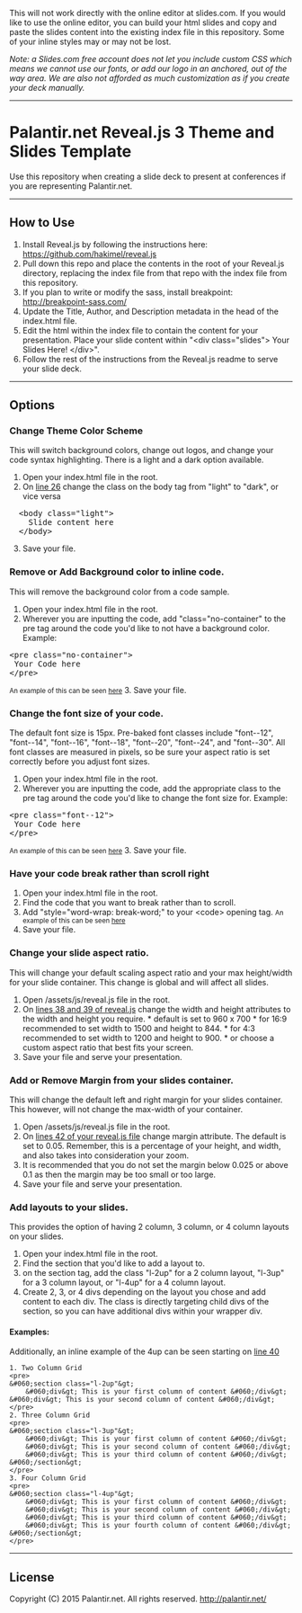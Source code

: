 This will not work directly with the online editor at slides.com. If you would like to use the online editor, you can build your html slides and copy and paste the slides content into the existing index file in this repository. Some of your inline styles may or may not be lost.

*Note: a Slides.com free account does not let you include custom CSS which means we cannot use our fonts, or add our logo in an anchored, out of the way area. We are also not afforded as much customization as if you create your deck manually.*

-----
# Palantir.net Reveal.js 3 Theme and Slides Template

Use this repository when creating a slide deck to present at conferences if you are representing Palantir.net.

-----
## How to Use

1. Install Reveal.js by following the instructions here: https://github.com/hakimel/reveal.js
2. Pull down this repo and place the contents in the root of your Reveal.js directory, replacing the index file from that repo with the index file from this repository.
3. If you plan to write or modify the sass, install breakpoint: http://breakpoint-sass.com/
4. Update the Title, Author, and Description metadata in the head of the index.html file.
4. Edit the html within the index file to contain the content for your presentation. Place your slide content within "&#060;div class="slides"&gt; Your Slides Here! &#060;/div&gt;".
4. Follow the rest of the instructions from the Reveal.js readme to serve your slide deck.

-----
## Options

### Change Theme Color Scheme
This will switch background colors, change out logos, and change your code syntax highlighting. There is a light and a dark option available.
  1. Open your index.html file in the root.
  2. On [line 26](https://github.com/palantirnet/palantir-reveal/blob/master/index.html#L26) change the class on the body tag from "light" to "dark", or vice versa
  <pre>
  &#060;body class="light"&gt;
    Slide content here
  &#060;/body&gt;</pre>
  3. Save your file.

### Remove or Add Background color to inline code.
This will remove the background color from a code sample.
  1. Open your index.html file in the root.
  2. Wherever you are inputting the code, add "class="no-container" to the pre tag around the code you'd like to not have a background color. Example:
<pre>
&#060;pre class="no-container"&gt;
 Your Code here
&#060;/pre&gt;
</pre>
<small>An example of this can be seen [here](https://github.com/palantirnet/palantir-reveal/blob/master/index.html#L248)</small>
  3. Save your file.

### Change the font size of your code.
The default font size is 15px. Pre-baked font classes include "font--12", "font--14", "font--16", "font--18", "font--20", "font--24", and "font--30". All font classes are measured in pixels, so be sure your aspect ratio is set correctly before you adjust font sizes.
  1. Open your index.html file in the root.
  2. Wherever you are inputting the code, add the appropriate class to the pre tag around the code you'd like to change the font size for. Example:
<pre>
&#060;pre class="font--12"&gt;
 Your Code here
&#060;/pre&gt;
</pre>
<small>An example of this can be seen [here](https://github.com/palantirnet/palantir-reveal/blob/master/index.html#L248)</small>
  3. Save your file.

### Have your code break rather than scroll right
  1. Open your index.html file in the root.
  2. Find the code that you want to break rather than to scroll.
  3. Add "style="word-wrap: break-word;" to your &#060;code&gt; opening tag.
  <small>An example of this can be seen [here](https://github.com/palantirnet/palantir-reveal/blob/master/index.html#L248)</small>
  4. Save your file.

### Change your slide aspect ratio.
This will change your default scaling aspect ratio and your max height/width for your slide container. This change is global and will affect all slides.
  1. Open /assets/js/reveal.js file in the root.
  2. On [lines 38 and 39 of reveal.js](https://github.com/palantirnet/palantir-reveal/blob/master/palantirnet-theme/assets/js/reveal.js#L38-L39) change the width and height attributes to the width and height you require.
    * default is set to 960 x 700
    * for 16:9 recommended to set width to 1500 and height to 844.
    * for 4:3 recommended to set width to 1200 and height to 900.
    * or choose a custom aspect ratio that best fits your screen.
  3. Save your file and serve your presentation.

### Add or Remove Margin from your slides container.
This will change the default left and right margin for your slides container. This however, will not change the max-width of your container.
  1. Open /assets/js/reveal.js file in the root.
  2. On [lines 42 of your reveal.js file](https://github.com/palantirnet/palantir-reveal/blob/master/palantirnet-theme/assets/js/reveal.js#L42) change margin attribute. The default is set to 0.05. Remember, this is a percentage of your height, and width, and also takes into consideration your zoom.
  3. It is recommended that you do not set the margin below 0.025 or above 0.1 as then the margin may be too small or too large.
  4. Save your file and serve your presentation.

### Add layouts to your slides.
This provides the option of having 2 column, 3 column, or 4 column layouts on your slides.
  1. Open your index.html file in the root.
  2. Find the section that you'd like to add a layout to.
  3. on the section tag, add the class "l-2up" for a 2 column layout, "l-3up" for a 3 column layout, or "l-4up" for a 4 column layout.
  4. Create 2, 3, or 4 divs depending on the layout you chose and add content to each div. The class is directly targeting child divs of the section, so you can have additional divs within your wrapper div.

  #### Examples:
  Additionally, an inline example of the 4up can be seen starting on [line 40](https://github.com/palantirnet/palantir-reveal/blob/master/index.html#L40-L61)

    1. Two Column Grid
    <pre>
    &#060;section class="l-2up"&gt;
        &#060;div&gt; This is your first column of content &#060;/div&gt;
    &#060;div&gt; This is your second column of content &#060;/div&gt;
    </pre>
    2. Three Column Grid
    <pre>
    &#060;section class="l-3up"&gt;
        &#060;div&gt; This is your first column of content &#060;/div&gt;
        &#060;div&gt; This is your second column of content &#060;/div&gt;
        &#060;div&gt; This is your third column of content &#060;/div&gt;
    &#060;/section&gt;
    </pre>
    3. Four Column Grid
    <pre>
    &#060;section class="l-4up"&gt;
        &#060;div&gt; This is your first column of content &#060;/div&gt;
        &#060;div&gt; This is your second column of content &#060;/div&gt;
        &#060;div&gt; This is your third column of content &#060;/div&gt;
        &#060;div&gt; This is your fourth column of content &#060;/div&gt;
    &#060;/section&gt;
    </pre>

-----
## License

Copyright (C) 2015 Palantir.net. All rights reserved. http://palantir.net/

